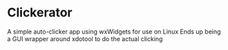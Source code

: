 # Clickerator
A simple auto-clicker app using wxWidgets for use on Linux
Ends up being a GUI wrapper around xdotool to do the actual clicking
